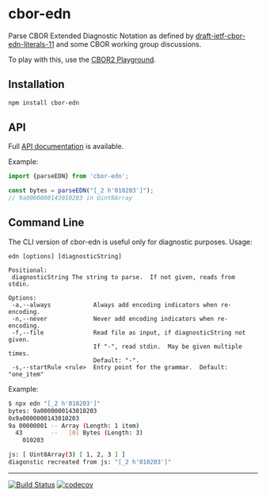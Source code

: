 # cbor-edn

Parse CBOR Extended Diagnostic Notation as defined by
[draft-ietf-cbor-edn-literals-11](https://www.ietf.org/archive/id/draft-ietf-cbor-edn-literals-11.html)
and some CBOR working group discussions.

To play with this, use the
[CBOR2 Playground](https://hildjj.github.io/cbor2/playground/index.html).

## Installation

```sh
npm install cbor-edn
```

## API

Full [API documentation](http://hildjj.github.io/cbor-edn/) is available.

Example:

```js
import {parseEDN} from 'cbor-edn';

const bytes = parseEDN("[_2 h'010203']");
// 9a0000000143010203 in Uint8Array
```

## Command Line

The CLI version of cbor-edn is useful only for diagnostic purposes. Usage:

```
edn [options] [diagnosticString]

Positional:
 diagnosticString The string to parse.  If not given, reads from stdin.

Options:
 -a,--always            Always add encoding indicators when re-encoding.
 -n,--never             Never add encoding indicators when re-encoding.
 -f,--file              Read file as input, if diagnosticString not given.
                        If "-", read stdin.  May be given multiple times.
                        Default: "-".
 -s,--startRule <rule>  Entry point for the grammar.  Default: "one_item"
```

Example:

```sh
$ npx edn "[_2 h'010203']"
bytes: 9a0000000143010203
0x9a0000000143010203
9a 00000001 -- Array (Length: 1 item)
  43        --   [0] Bytes (Length: 3)
    010203

js: [ Uint8Array(3) [ 1, 2, 3 ] ]
diagonstic recreated from js: "[_2 h'010203']"
```

---
[![Build Status](https://github.com/hildjj/cbor-edn/workflows/Tests/badge.svg)](https://github.com/hildjj/cbor-edn/actions?query=workflow%3ATests)
[![codecov](https://codecov.io/gh/hildjj/cbor-edn/graph/badge.svg?token=G5HO3UM734)](https://codecov.io/gh/hildjj/cbor-edn)
